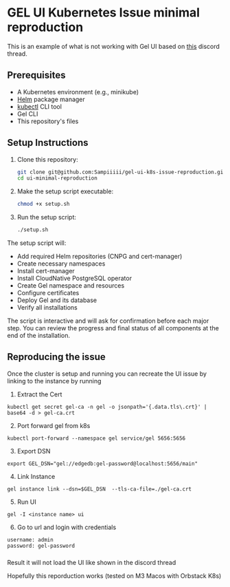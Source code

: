 # GEL UI Kubernetes Issue minimal reproduction

This is an example of what is not working with Gel UI based on [this](https://discord.com/channels/841451783728529451/849377751370432573/1357702438433587344) discord thread.

## Prerequisites

- A Kubernetes environment (e.g., minikube)
- [Helm](https://helm.sh/docs/intro/install/) package manager
- [kubectl](https://kubernetes.io/docs/tasks/tools/#kubectl) CLI tool
- Gel CLI
- This repository's files

## Setup Instructions

1. Clone this repository:
   ```bash
   git clone git@github.com:Sampiiiii/gel-ui-k8s-issue-reproduction.git
   cd ui-minimal-reproduction
   ```

2. Make the setup script executable:
   ```bash
   chmod +x setup.sh
   ```

3. Run the setup script:
   ```bash
   ./setup.sh
   ```

The setup script will:
- Add required Helm repositories (CNPG and cert-manager)
- Create necessary namespaces
- Install cert-manager
- Install CloudNative PostgreSQL operator
- Create Gel namespace and resources
- Configure certificates
- Deploy Gel and its database
- Verify all installations

The script is interactive and will ask for confirmation before each major step. You can review the progress and final status of all components at the end of the installation.

## Reproducing the issue

Once the cluster is setup and running you can recreate the UI issue by linking to the instance by running

1. Extract the Cert
```
kubectl get secret gel-ca -n gel -o jsonpath='{.data.tls\.crt}' | base64 -d > gel-ca.crt
```
2. Port forward gel from k8s
```
kubectl port-forward --namespace gel service/gel 5656:5656
```

3. Export DSN
```
export GEL_DSN="gel://edgedb:gel-password@localhost:5656/main"
```
4. Link Instance
```
gel instance link --dsn=$GEL_DSN  --tls-ca-file=./gel-ca.crt
```
5. Run UI
```
gel -I <instance name> ui
```

6. Go to url and login with credentials 
```
username: admin
password: gel-password
```


###
Result it will not load the UI like shown in the discord thread 

Hopefully this reporduction works (tested on M3 Macos with Orbstack K8s)